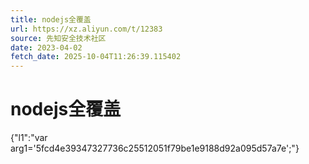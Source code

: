 ```yaml
---
title: nodejs全覆盖
url: https://xz.aliyun.com/t/12383
source: 先知安全技术社区
date: 2023-04-02
fetch_date: 2025-10-04T11:26:39.115402
---
```


# nodejs全覆盖

{"l1":"var arg1='5fcd4e39347327736c25512051f79be1e9188d92a095d57a7e';"}